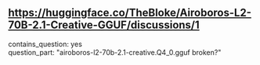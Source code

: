 ## https://huggingface.co/TheBloke/Airoboros-L2-70B-2.1-Creative-GGUF/discussions/1

contains_question: yes  
question_part: "airoboros-l2-70b-2.1-creative.Q4_0.gguf broken?"